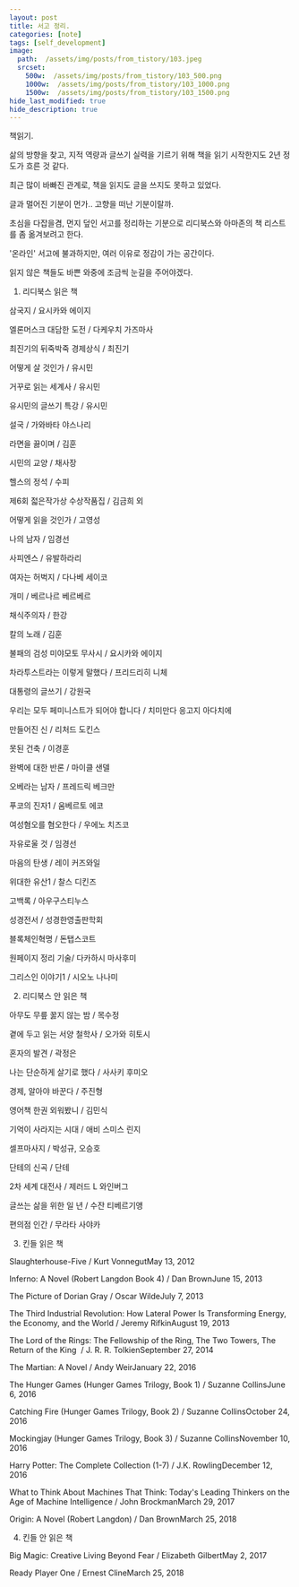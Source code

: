 ```yaml
---
layout: post
title: 서고 정리.
categories: [note]
tags: [self_development]
image:
  path:  /assets/img/posts/from_tistory/103.jpeg
  srcset:
    500w:  /assets/img/posts/from_tistory/103_500.png
    1000w:  /assets/img/posts/from_tistory/103_1000.png
    1500w:  /assets/img/posts/from_tistory/103_1500.png
hide_last_modified: true
hide_description: true
---
```



  


책읽기.

  


삶의 방향을 찾고, 지적 역량과 글쓰기 실력을 기르기 위해 책을 읽기 시작한지도 2년 정도가 흐른 것 같다.

최근 많이 바빠진 관계로, 책을 읽지도 글을 쓰지도 못하고 있었다.

글과 멀어진 기분이 먼가.. 고향을 떠난 기분이랄까.

  


초심을 다잡을겸, 먼지 덮인 서고를 정리하는 기분으로 리디북스와 아마존의 책 리스트를 좀 옮겨보려고 한다.

'온라인' 서고에 불과하지만, 여러 이유로 정감이 가는 공간이다. 

읽지 않은 책들도 바쁜 와중에 조금씩 눈길을 주어야겠다. 

  


1. 리디북스 읽은 책

  


삼국지 / 요시카와 에이지 

엘론머스크 대담한 도전 / 다케우치 가즈마사

최진기의 뒤죽박죽 경제상식 / 최진기

어떻게 살 것인가 / 유시민

거꾸로 읽는 세계사 / 유시민

유시민의 글쓰기 특강 / 유시민

설국 / 가와바타 야스나리

라면을 끓이며 / 김훈

시민의 교양 / 채사장

헬스의 정석 / 수피

제6회 젋은작가상 수상작품집 / 김금희 외

어떻게 읽을 것인가 / 고영성

나의 남자 / 임경선

사피엔스 / 유발하라리

여자는 허벅지 / 다나베 세이코

개미 / 베르나르 베르베르

채식주의자 / 한강

칼의 노래 / 김훈

불패의 검성 미야모토 무사시 / 요시카와 에이지

차라투스트라는 이렇게 말했다 / 프리드리히 니체

대통령의 글쓰기 / 강원국

우리는 모두 페미니스트가 되어야 합니다 / 치미만다 응고지 아다치에

만들어진 신 / 리처드 도킨스

못된 건축 / 이경훈

완벽에 대한 반론 / 마이클 샌델

오베라는 남자 / 프레드릭 베크만

푸코의 진자1 / 움베르토 에코

여성혐오를 혐오한다 / 우에노 치즈코

자유로울 것 / 임경선

마음의 탄생 / 레이 커즈와일

위대한 유산1 / 찰스 디킨즈

고백록 / 아우구스티누스

성경전서 / 성경한영출판학회

블록체인혁명 / 돈탭스코트

원페이지 정리 기술/ 다카하시 마사후미

그리스인 이야기1 / 시오노 나나미

  


2. 리디북스 안 읽은 책

  


아무도 무릎 꿇지 않는 밤 / 목수정

곁에 두고 읽는 서양 철학사 / 오가와 히토시

혼자의 발견 / 곽정은

나는 단순하게 살기로 했다 / 사사키 후미오

경제, 알아야 바꾼다 / 주진형

영어책 한권 외워봤니 / 김민식

기억이 사라지는 시대 / 애비 스미스 린지

셀프마사지 / 박성규, 오승호

단테의 신곡 / 단테

2차 세계 대전사 / 제러드 L 와인버그

글쓰는 삶을 위한 일 년 / 수잔 티베르기앵

편의점 인간 / 무라타 사야카

  


3. 킨들 읽은 책

  


Slaughterhouse-Five / Kurt VonnegutMay 13, 2012

Inferno: A Novel (Robert Langdon Book 4) / Dan BrownJune 15, 2013

The Picture of Dorian Gray / Oscar WildeJuly 7, 2013

The Third Industrial Revolution: How Lateral Power Is Transforming Energy, the Economy, and the World / Jeremy RifkinAugust 19, 2013

The Lord of the Rings: The Fellowship of the Ring, The Two Towers, The Return of the King  / J. R. R. TolkienSeptember 27, 2014

The Martian: A Novel / Andy WeirJanuary 22, 2016

The Hunger Games (Hunger Games Trilogy, Book 1) / Suzanne CollinsJune 6, 2016

Catching Fire (Hunger Games Trilogy, Book 2) / Suzanne CollinsOctober 24, 2016

Mockingjay (Hunger Games Trilogy, Book 3) / Suzanne CollinsNovember 10, 2016

Harry Potter: The Complete Collection (1-7) / J.K. RowlingDecember 12, 2016

What to Think About Machines That Think: Today's Leading Thinkers on the Age of Machine Intelligence / John BrockmanMarch 29, 2017

Origin: A Novel (Robert Langdon) / Dan BrownMarch 25, 2018

  
4. 킨들 안 읽은 책

  


Big Magic: Creative Living Beyond Fear / Elizabeth GilbertMay 2, 2017

Ready Player One / Ernest ClineMarch 25, 2018

  
  


